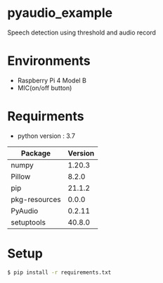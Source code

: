 # pyaudio_example
Speech detection using threshold and audio record

# Environments
- Raspberry Pi 4 Model B
- MIC(on/off button)

# Requirments
- python version : 3.7

Package       |Version
|------|---|
numpy         |1.20.3
Pillow        |8.2.0
pip           |21.1.2
pkg-resources |0.0.0
PyAudio       |0.2.11
setuptools    |40.8.0

# Setup
```bash
$ pip install -r requirements.txt
```
